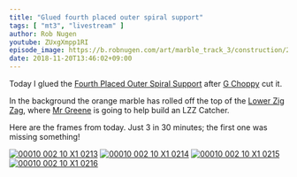 ```yaml
---
title: "Glued fourth placed outer spiral support"
tags: [ "mt3", "livestream" ]
author: Rob Nugen
youtube: ZUxgXmpp1RI
episode_image: https://b.robnugen.com/art/marble_track_3/construction/2018/2018_nov_20_glued_4poss.jpg
date: 2018-11-20T13:46:02+09:00
---
```


Today I glued the [Fourth Placed Outer Spiral Support](/p/4poss) after
[G Choppy](/workers/g_choppy/) cut it.

In the background the orange marble has rolled off the top of the
[Lower Zig Zag](/parts/lower_zig_zag/), where [Mr Greene](/w/mg) is going to help
build an LZZ Catcher.

Here are the frames from today.  Just 3 in 30 minutes; the first one
was missing something!

[![00010 002 10 X1 0213](//b.robnugen.com/art/marble_track_3/frames/2018/thumbs/00010_002_10_X1_0213.jpg)](//b.robnugen.com/art/marble_track_3/frames/2018/00010_002_10_X1_0213.jpg)
[![00010 002 10 X1 0214](//b.robnugen.com/art/marble_track_3/frames/2018/thumbs/00010_002_10_X1_0214.jpg)](//b.robnugen.com/art/marble_track_3/frames/2018/00010_002_10_X1_0214.jpg)
[![00010 002 10 X1 0215](//b.robnugen.com/art/marble_track_3/frames/2018/thumbs/00010_002_10_X1_0215.jpg)](//b.robnugen.com/art/marble_track_3/frames/2018/00010_002_10_X1_0215.jpg)
[![00010 002 10 X1 0216](//b.robnugen.com/art/marble_track_3/frames/2018/thumbs/00010_002_10_X1_0216.jpg)](//b.robnugen.com/art/marble_track_3/frames/2018/00010_002_10_X1_0216.jpg)
